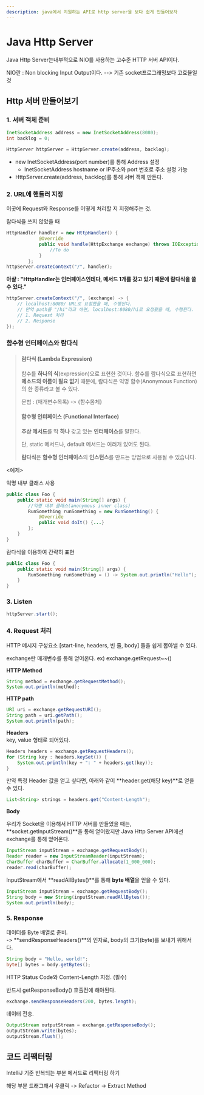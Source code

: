 ```yaml
---
description: java에서 지원하는 API로 http server을 보다 쉽게 만들어보자
---
```


# Java Http Server

Java Http Server는내부적으로 NIO를 사용하는 고수준 HTTP 서버 API이다.

NIO란 : Non blocking Input Output이다. --> 기존 socket프로그래밍보다 고효율일것



## Http 서버 만들어보기

### 1. 서버 객체 준비

```java
InetSocketAddress address = new InetSocketAddress(8080);
int backlog = 0;

HttpServer httpServer = HttpServer.create(address, backlog);
```

* new InetSocketAddress(port number)를 통해 Address 설정
  * InetSocketAddress hostname or IP주소와 port 번호로 주소 설정 가능
* HttpServer.create(address, backlog)를 통해 서버 객체 만든다.

### 2. URL에 핸들러 지정

이곳에 Request와 Response를 어떻게 처리할 지 지정해주는 것.

람다식을 쓰지 않았을 때

```java
HttpHandler handler = new HttpHandler() {
            @Override
            public void handle(HttpExchange exchange) throws IOException {
                //To do
            }
        };
httpServer.createContext("/", handler);
```

**아샬 : "HttpHandler는 인터페이스인데다, 메서드 1개를 갖고 있기 때문에 람다식을 쓸 수 있다."**

```java
httpServer.createContext("/", (exchange) -> {
	// localhost:8080/ URL로 요청했을 때, 수행된다.
	// 만약 path를 "/hi"라고 하면, localhost:8080/hi로 요청왔을 때, 수행된다.
	// 1. Request 처리
	// 2. Response
});
```

### 함수형 인터페이스와 람다식

> #### 람다식 (Lambda Expression)
>
> 함수를 **하나의 식**(expression)으로 표현한 것이다. 함수를 람다식으로 표현하면 **메소드의 이름이 필요 없기** 때문에, 람다식은 익명 함수(Anonymous Function)의 한 종류라고 볼 수 있다.
>
> 문법 : (매개변수목록) -> {함수몸체}
>
> #### 함수형 인터페이스 (Functional Interface)
>
> **추상 메서드**를 딱 **하나** 갖고 있는 **인터페이스**를 말한다.
>
> 단, static 메서드나, default 메서드는 여러개 있어도 된다.
>
> **람다식**은 **함수형 인터페이스**의 **인스턴스**를 만드는 방법으로 사용될 수 있습니다.

<예제>

익명 내부 클래스 사용

```java
public class Foo {
    public static void main(String[] args) {
        //익명 내부 클래스(anonymous inner class)
        RunSomething runSomething = new RunSomething() {
            @Override
            public void doIt() {...}
        };
    }
}
```

람다식을 이용하여 간략히 표현

```java
public class Foo {
    public static void main(String[] args) {
        RunSomething runSomething = () -> System.out.println("Hello");
    }
}
```

### 3. Listen

```java
httpServer.start();
```

### 4. Request 처리

HTTP 메시지 구성요소 \[start-line, headers, 빈 줄, body] 들을 쉽게 뽑아낼 수 있다.

exchange란 매개변수를 통해 얻어온다. ex) exchange.getRequest\~\~()

**HTTP Method**

```java
String method = exchange.getRequestMethod();
System.out.println(method);
```

**HTTP path**

```java
URI uri = exchange.getRequestURI();
String path = uri.getPath();
System.out.println(path);
```

**Headers**\
key, value 형태로 되어있다.

```java
Headers headers = exchange.getRequestHeaders();
for (String key : headers.keySet()) {
	System.out.println(key + ": " + headers.get(key));
}
```

만약 특정 Header 값을 얻고 싶다면, 아래와 같이 **header.get(해당 key)**로 얻을 수 있다.

```java
List<String> strings = headers.get("Content-Length");
```

**Body**

우리가 Socket을 이용해서 HTTP 서버를 만들었을 때는, **socket.getInputStream()**을 통해 얻어왔지만 Java Http Server API에선 exchange를 통해 얻어온다.

```java
InputStream inputStream = exchange.getRequestBody();
Reader reader = new InputStreamReader(inputStream);
CharBuffer charBuffer = CharBuffer.allocate(1_000_000);
reader.read(charBuffer);  
```

InputStream에서 **readAllBytes()**를 통해 **byte 배열**을 얻을 수 있다.

```java
InputStream inputStream = exchange.getRequestBody();
String body = new String(inputStream.readAllBytes());
System.out.println(body);
```

### 5. Response

데이터를 Byte 배열로 준비.\
\-> **sendResponseHeaders()**의 인자로, body의 크기(byte)를 보내기 위해서다.

```java
String body = "Hello, world!";
byte[] bytes = body.getBytes();
```

HTTP Status Code와 Content-Length 지정. (필수)

반드시 getResponseBody() 호출전에 해야된다.&#x20;

```java
exchange.sendResponseHeaders(200, bytes.length);
```

데이터 전송.

```java
OutputStream outputStream = exchange.getResponseBody();
outputStream.write(bytes);
outputStream.flush();
```

## 코드 리팩터링

IntelliJ 기준 반복되는 부분 메서드로 리팩터링 하기

해당 부분 드래그해서 우클릭 -> Refactor -> Extract Method
